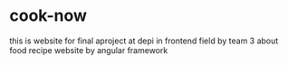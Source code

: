 # cook-now
this is website for final aproject at depi in frontend field by team 3 about food recipe website by angular framework
